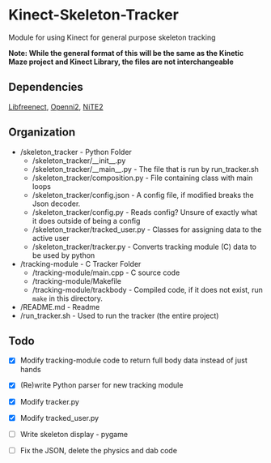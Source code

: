 # Kinect-Skeleton-Tracker
Module for using Kinect for general purpose skeleton tracking

**Note: While the general format of this will be the same as the Kinetic Maze project and Kinect Library, the files are not interchangeable**

## Dependencies
[Libfreenect](https://github.com/OpenKinect/libfreenect),
[Openni2](https://github.com/occipital/openni2),
[NiTE2](http://jaist.dl.sourceforge.net/project/roboticslab/External/nite/NiTE-Linux-x64-2.2.tar.bz2)

## Organization
* /skeleton_tracker - Python Folder
  * /skeleton_tracker/\_\_init\_\_.py
  * /skeleton_tracker/\_\_main\_\_.py  - The file that is run by run_tracker.sh
  * /skeleton_tracker/composition.py - File containing class with main loops
  * /skeleton_tracker/config.json - A config file, if modified breaks the Json decoder.
  * /skeleton_tracker/config.py - Reads config? Unsure of exactly what it does outside of being a config
  * /skeleton_tracker/tracked_user.py - Classes for assigning data to the active user
  * /skeleton_tracker/tracker.py - Converts tracking module (C) data to be used by python
* /tracking-module - C Tracker Folder
  * /tracking-module/main.cpp - C source code
  * /tracking-module/Makefile
  * /tracking-module/trackbody - Compiled code, if it does not exist, run `make` in this directory.
* /README.md - Readme
* /run_tracker.sh - Used to run the tracker (the entire project)




## Todo
- [x] Modify tracking-module code to return full body data instead of just hands
- [x] (Re)write Python parser for new tracking module
- [x] Modify tracker.py
- [x] Modify tracked_user.py
- [ ] Write skeleton display - pygame

- [ ] Fix the JSON, delete the physics and dab code
